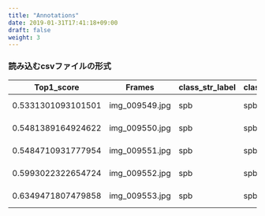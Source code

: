 ```yaml
---
title: "Annotations"
date: 2019-01-31T17:41:18+09:00
draft: false
weight: 3
---
```


### 読み込むcsvファイルの形式

| Top1_score          | Frames         | class_str_label | class_str_top1 | n             | smpt           | smpb          | rtpt         | rtpb          | bhpt          | bhpb           | fhpt           | fhpb           | lbpt          | lbpb           | spt            | spb            |
|---------------------|----------------|-----------------|----------------|---------------|----------------|---------------|--------------|---------------|---------------|----------------|----------------|----------------|---------------|----------------|----------------|----------------|
| 0.5331301093101501  | img_009549.jpg | spb             | spb            | 0.090465754   | 9.656445e-05   | 0.001097708   | 0.03143407   | 0.004162653   | 0.00018237281 | 0.00044826482  | 4.8154732e-05  | 2.5673266e-05  | 0.0032581198  | 0.0016761322   | 0.3339744      | 0.5331301      |
| 0.5481389164924622  | img_009550.jpg | spb             | spb            | 0.089183785   | 2.7546675e-05  | 0.0006168233  | 0.017062714  | 0.0027068239  | 7.7470446e-05 | 0.0004935579   | 1.8993607e-05  | 2.2912322e-05  | 0.0016966339  | 0.001952591    | 0.3380012      | 0.5481389      |
| 0.5484710931777954  | img_009551.jpg | spb             | spb            | 0.07672995    | 2.1207929e-05  | 0.00046188603 | 0.014227357  | 0.002111698   | 5.750537e-05  | 0.0003772568   | 1.4450693e-05  | 1.7394166e-05  | 0.0014095443  | 0.001609176    | 0.3544914      | 0.5484711      |
| 0.5993022322654724  | img_009552.jpg | spb             | spb            | 0.057722352   | 2.0250582e-05  | 0.00030638766 | 0.012893226  | 0.0017050059  | 4.5520985e-05 | 0.00021573818  | 1.3501122e-05  | 1.195791e-05   | 0.0011319482  | 0.00093692733  | 0.325695       | 0.59930223     |
| 0.6349471807479858  | img_009553.jpg | spb             | spb            | 0.06099716    | 2.7607226e-05  | 0.0003224706  | 0.014160681  | 0.0018254592  | 5.8062556e-05 | 0.00022118156  | 1.8048353e-05  | 1.4626823e-05  | 0.0012549176  | 0.00094897544  | 0.2852036      | 0.6349472      |


